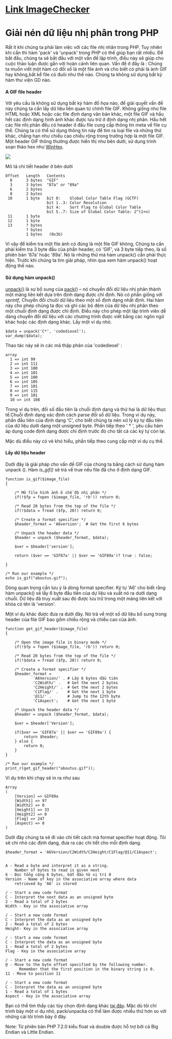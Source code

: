 # [Link ImageChecker](https://packagist.org/packages/huyphi/image_checker)  
# Giải nén dữ liệu nhị phân trong PHP

Rất ít khi chúng ta phải làm việc với các file nhị nhân trong PHP. Tuy nhiên khi cần thì hàm 'pack' và 'unpack' trong PHP có thể giúp bạn rất nhiều. Để bắt đầu, chúng ta sẽ bắt đầu với một vấn đề lập trình, điều này sẽ giúp cho cuộc thảo luận được gắn với hoàn cảnh liên quan. Vấn đề ở đây là : Chúng ta muốn viết một hàm có đối số là một file ảnh và cho biết có phải là ảnh GIF hay không,bất kể file có đuôi như thế nào. Chúng ta không sử dụng bất kỳ hàm thư viện GD nào.

#### A GIF file header

Với yêu cầu là không sử dụng bất kỳ hàm đồ họa nào, để giải quyết vấn đề này chúng ta cần lấy dữ liệu liên quan từ chính file GIF. Không giống như file HTML hoặc XML hoặc các file định dạng văn bản khác, một file GIF và hầu hết các định dạng hình ảnh khác được lưu trữ ở định dạng nhị phân. Hầu hết các file nhị phân đều có header ở đầu file cung cấp thông tin meta về file cụ thể. Chúng ta có thể sử dụng thông tin này để tìm ra loại file và những thứ khác, chẳng hạn như chiều cao chiều rộng trong trường hợp là một file GIF. Một header GIF thông thường được hiển thị như bên dưới, sử dụng trình soạn thảo hex như [WinHex](1). 

![](http://www.codediesel.com/wp-content/uploads/2010/09/winhex.gif)

Mô tả chi tiết header ở bên dưới


    
    
    Offset   Length   Contents
      0      3 bytes  "GIF"
      3      3 bytes  "87a" or "89a"
      6      2 bytes  
      8      2 bytes  
     10      1 byte   bit 0:    Global Color Table Flag (GCTF)
                      bit 1..3: Color Resolution
                      bit 4:    Sort Flag to Global Color Table
                      bit 5..7: Size of Global Color Table: 2^(1+n)
     11      1 byte   
     12      1 byte   
     13      ? bytes  
             ? bytes  
             1 bytes   (0x3b)



Vì vậy để kiểm tra một file ảnh có đúng là một file GIF không, Chúng ta cần phải kiểm tra 3 byte đầu của phần header, có 'GIF', và 3 byte tiếp theo, là số phiên bản '87a' hoặc '89a'. Nó là những thứ mà hàm unpack() cần phải thực hiện. Trước khi chúng ta tìm giải pháp, nhìn qua xem hàm unpack() hoạt động thế nào.

#### Sử dụng hàm unpack()

[unpack()](3) là sự bổ sung của [pack()](4) – nó chuyển đổi dữ liệu nhị phân thành một mảng liên kết dựa trên định dạng được chỉ định. Nó có phần giống với _sprintf_, Chuyển đổi chuôĩ dữ liệu theo một số định dạng nhất định. Hai hàm này cho phép chúng ta đọc và ghi các bộ đệm của dữ liệu nhị phân theo một chuỗi định dạng được chỉ định. Điều này cho phép một lập trình viên dễ dàng chuyển đổi dữ liệu với các chương trình được viết bằng các ngôn ngữ khác hoặc các định dạng khác. Lấy một ví dụ nhỏ.



    
    
    $data = unpack('C*', 'codediesel');
    var_dump($data);


Thao tác này sẽ in các mã thập phân của 'codediesel' :

    
    
    array
      1 => int 99
      2 => int 111
      3 => int 100
      4 => int 101
      5 => int 100
      6 => int 105
      7 => int 101
      8 => int 115
      9 => int 101
      10 => int 108


Trong ví dụ trên, đối số đầu tiên là chuỗi định dạng và thứ hai là dữ liệu thực tế.Chuỗi định dạng xác định cách parse đối số dữ liệu. Trong ví dụ này, phần đầu tiên của định dạng 'C', cho biết chúng ta nên xử lý ký tự đầu tiên của dữ liệu dưới dạng một unsigned byte. Phần tiếp theo ' * ', yêu cầu hàm áp dụng code định dạng được chỉ định trước đó cho tất cả các ký tự còn lại.

Mặc dù điều này có vẻ khó hiểu, phần tiếp theo cung cấp một ví dụ cụ thể.
#### Lấy dữ liệu header

Dưới đây là giải pháp cho vấn đề GIF của chúng ta bằng cách sử dụng hàm unpack (). Hàm _is_gif()_ sẽ trả về true nếu file đã cho ở định dạng GIF.

    
    
    function is_gif($image_file)
    {
     
        /* Mở file hình ảnh ở chế độ nhị phân */
        if(!$fp = fopen ($image_file, 'rb')) return 0;
     
        /* Read 20 bytes from the top of the file */
        if(!$data = fread ($fp, 20)) return 0;
     
        /* Create a format specifier */
        $header_format = 'A6version';  # Get the first 6 bytes
    
        /* Unpack the header data */
        $header = unpack ($header_format, $data);
     
        $ver = $header['version'];
     
        return ($ver == 'GIF87a' || $ver == 'GIF89a')? true : false;
     
    }
     
    /* Run our example */
    echo is_gif("aboutus.gif");



Dòng quan trọng cần lưu ý là dòng format specifier. Ký tự 'A6' cho biết rằng hàm unpack() sẽ lấy 6 byte đầu tiên của dự liệu và xuất nó ra dưới dạng chuỗi. Dữ liệu đã truy xuất sau đó được lưu trữ trong một mảng liên kết với khóa có tên là 'version'.

Một ví dụ khác được đưa ra dưới đây. Nó trả về một số dữ liệu bổ sung trong header của file GIF bao gồm chiều rộng và chiều cao của ảnh.

    
    
    function get_gif_header($image_file)
    {
     
        /* Open the image file in binary mode */
        if(!$fp = fopen ($image_file, 'rb')) return 0;
     
        /* Read 20 bytes from the top of the file */
        if(!$data = fread ($fp, 20)) return 0;
     
        /* Create a format specifier */
        $header_format = 
                'A6Version/' . # Lấy 6 bytes đầu tiên
                'C2Width/' .   # Get the next 2 bytes
                'C2Height/' .  # Get the next 2 bytes
                'C1Flag/' .    # Get the next 1 byte
                '@11/' .       # Jump to the 12th byte
                'C1Aspect';    # Get the next 1 byte
    
        /* Unpack the header data */
        $header = unpack ($header_format, $data);
     
        $ver = $header['Version'];
     
        if($ver == 'GIF87a' || $ver == 'GIF89a') {
            return $header;
        } else {
            return 0;
        }
    }
     
    /* Run our example */
    print_r(get_gif_header("aboutus.gif"));
 

Ví dụ trên khi chạy sẽ in ra như sau

    
    
    Array
    (
        [Version] => GIF89a
        [Width1] => 97
        [Width2] => 0
        [Height1] => 33
        [Height2] => 0
        [Flag] => 247
        [Aspect] => 0
    )

 

Dưới đây chúng ta sẽ đi vào chi tiết cách mà format specifier hoạt động. Tôi sẽ chi nhỏ các định dạng, đưa ra các chi tiết cho mỗi định dạng.


    
    
    $header_format = 'A6Version/C2Width/C2Height/C1Flag/@11/C1Aspect';
  
    
    A - Read a byte and interpret it as a string. 
        Number of bytes to read is given next
    6 - Đọc tổng cộng 6 bytes, bắt đầu từ vị trí 0
    Version - Name of key in the associative array where data 
        retrieved by 'A6' is stored
     
    / - Start a new code format
    C - Interpret the next data as an unsigned byte
    2 - Read a total of 2 bytes
    Width - Key in the associative array
     
    / - Start a new code format
    C - Interpret the data as an unsigned byte
    2 - Read a total of 2 bytes
    Height- Key in the associative array
     
    / - Start a new code format
    C - Interpret the data as an unsigned byte
    1 - Read a total of 2 bytes
    Flag - Key in the associative array
     
    / - Start a new code format
    @ - Move to the byte offset specified by the following number.
          Remember that the first position in the binary string is 0. 
    11 - Move to position 11
     
    / - Start a new code format
    C - Interpret the data as an unsigned byte
    1 - Read a total of 1 bytes
    Aspect - Key in the associative array

 

Bạn có thể tìm thấy các tùy chọn định dạng khác [tại đây](4). Mặc dù tôi chỉ trình bày một ví dụ nhỏ, pack/unpacka có thể làm được nhiều thứ hơn so với những cái tôi trình bày ở đây.

Note: Từ phiên bản PHP 7.2.0 kiểu float và double được hỗ trợ bởi cả Big Endian và Little Endian.
